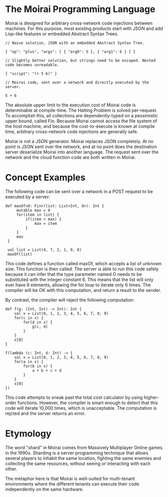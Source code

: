 # The Moirai Programming Language
Moirai is designed for arbitrary cross-network code injections between machines. For this purpose, most existing products start with JSON and add Lisp-like features or embedded Abstract Syntax Trees.

```
// Naive solution, JSON with an embedded Abstract Syntax Tree.

{ "op": "plus", "args": [ { "arg0": 5 }, { "arg1": 6 } ] }

// Slightly better solution, but strings need to be escaped. Nested code becomes unreadable.

{ "script": "(+ 5 6)" }

// Moirai code, sent over a network and directly executed by the server.

5 + 6
```

The absolute upper limit to the execution cost of Moirai code is determinable at compile-time. The Halting Problem is solved per-request. To accomplish this, all collections are dependently-typed on a pessimistic upper bound, called Fin. Because Moirai cannot access the file system of the host machine, and because the cost-to-execute is known at compile time, arbitrary cross-network code injections are generally safe.

Moirai is not a JSON generator. Moirai replaces JSON completely. At no point is JSON sent over the network, and at no point does the destination server deserialize Moirai into another language. The request sent over the network and the cloud function code are both written in Moirai.

# Concept Examples
The following code can be sent over a network in a POST request to be executed by a server:
```
def maxOf<O: Fin>(list: List<Int, O>): Int {
     mutable max = 0
     for(item in list) {
         if(item > max) {
             max = item
         }
     }
     max
 }
 
 val list = List(4, 7, 2, 1, 9, 8)
 maxOf(list)
```
This code defines a function called maxOf, which accepts a list of unknown size. This function is then called. The server is able to run this code safely because it can infer that the type parameter named O needs to be substituted with the integer constant 6. This means that the list will only ever have 6 elements, allowing the for loop to iterate only 6 times. The compiler will be OK with this computation, and return a result to the sender.

By contrast, the compiler will reject the following computation:
```
def f(g: (Int, Int) -> Int): Int {
    val x = List(0, 1, 2, 3, 4, 5, 6, 7, 8, 9)
    for(c in x) {
        for(d in x) {
            g(c, d)
        }
    }
    x[0]
}

f(lambda (c: Int, d: Int) -> {
    val x = List(0, 1, 2, 3, 4, 5, 6, 7, 8, 9)
    for(a in x) {
        for(b in x) {
            a + b + c + d
        }
    }
    x[0]
})
```
This code attempts to sneak past the total cost calculator by using higher-order functions. However, the compiler is smart enough to detect that this code will iterate 10,000 times, which is unacceptable. The computation is rejcted and the server returns an error.

# Etymology
The word "shard" in Moirai comes from Massively Multiplayer Online games in the 1990s. Sharding is a server programming technique that allows several players to inhabit the same location, fighting the same enemies and collecting the same resources, without seeing or interacting with each other.

The metaphor here is that Moirai is well-suited for multi-tenant environments where the different tenants can execute their code independently on the same hardware.
